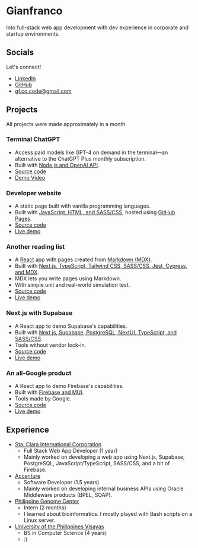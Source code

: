 # Gianfranco

Into full-stack web app development with dev experience in corporate and startup environments.

## Socials

Let's connect!

- [LinkedIn](https://www.linkedin.com/in/gf-co/)
- [GitHub](https://github.com/gf-co)
- gf.co.code@gmail.com

## Projects

All projects were made approximately in a month.

### Terminal ChatGPT

- Access paid models like GPT-4 on demand in the terminal—an alternative to the ChatGPT Plus monthly subscription.
- Built with <u>Node.js and OpenAI API</u>.
- [Source code](https://github.com/gf-co/terminal-chat-gpt)
- [Demo Video](https://github.com/gf-co/terminal-chat-gpt)

### Developer website

- A static page built with vanilla programming languages.
- Built with <u>JavaScript, HTML, and SASS/CSS</u>, hosted using <u>GitHub Pages</u>.
- [Source code](https://github.com/gf-co/gf-co.github.io)
- [Live demo](https://gf-co.github.io/)

### Another reading list

- A <u>React</u> app with pages created from <u>Markdown (MDX)</u>.
- Built with <u>Next.js, TypeScript, Tailwind CSS, SASS/CSS, Jest, Cypress, and MDX</u>.
- MDX lets you write pages using Markdown.
- With simple unit and real-world simulation test.
- [Source code](https://github.com/gf-co/another-book-list-website)
- [Live demo](https://another-book-list-website.vercel.app/)

### Next.js with Supabase

- A React app to demo Supabase's capabilities.
- Built with <u>Next.js, Supabase, PostgreSQL, NextUI, TypeScript, and SASS/CSS</u>.
- Tools without vendor lock-in.
- [Source code](https://github.com/gf-co/nextjs-with-supabase)
- [Live demo](https://nextjs-with-supabase-nine-zeta.vercel.app/)

### An all-Google product

- A React app to demo Firebase's capabilities.
- Built with <u>Firebase and MUI</u>.
- Tools made by Google.
- [Source code](https://github.com/gf-co/all-google-product)
- [Live demo](https://all-googly-product.firebaseapp.com/)

## Experience

- [Sta. Clara International Corporation](https://staclara.com.ph/)
  - Full Stack Web App Developer (1 year)
  - Mainly worked on developing a web app using Next.js, Supabase, PostgreSQL, JavaScript/TypeScript, SASS/CSS, and a bit of Firebase.
- [Accenture](https://www.accenture.com/)
  - Software Developer (1.5 years)
  - Mainly worked on developing internal business APIs using Oracle Middleware products (BPEL, SOAP).
- [Philippine Genome Center](https://pgc.up.edu.ph/)
  - Intern (2 months)
  - I learned about bioinformatics. I mostly played with Bash scripts on a Linux server.
- [University of the Philippines Visayas](https://www.upv.edu.ph/)
  - BS in Computer Science (4 years)
  - :)
